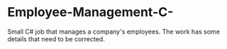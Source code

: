 # Employee-Management-C-
Small C# job that manages a company's employees.  The work has some details that need to be corrected.
